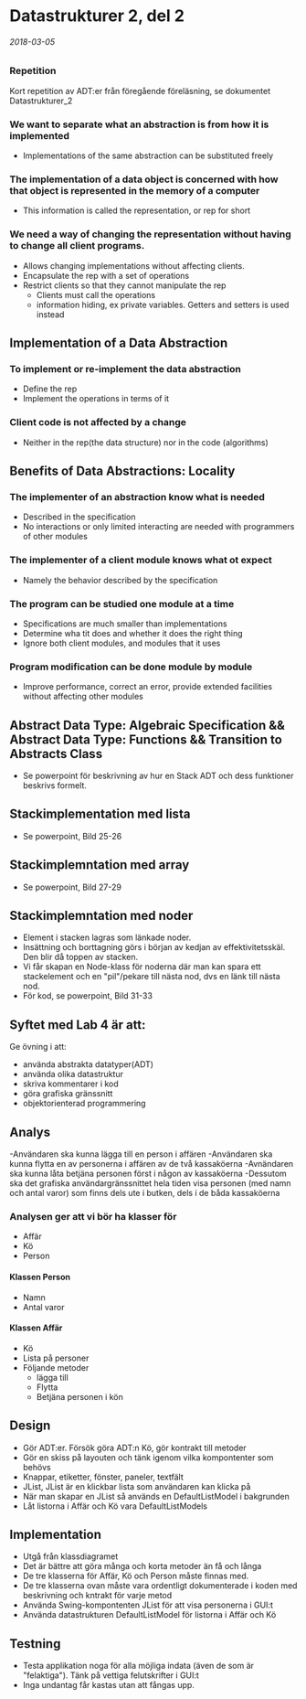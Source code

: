 # Datastrukturer 2, del 2
###### 2018-03-05

### Repetition
Kort repetition av ADT:er från föregående föreläsning, se dokumentet Datastrukturer_2

### We want to separate what an abstraction is from how it is implemented

- Implementations of the same abstraction can be substituted freely

### The implementation of a data object is concerned with how that object is represented in the memory of a computer

- This information is called the representation, or rep for short

### We need a way of changing the representation without having to change all client programs.

 - Allows changing implementations without affecting clients.
 - Encapsulate the rep with a set of operations
 - Restrict clients so that they cannot manipulate the rep
    - Clients must call the operations
    - information hiding, ex private variables. Getters and setters is used instead

## Implementation of a Data Abstraction
### To implement or re-implement the data abstraction
- Define the rep
- Implement the operations in terms of it

### Client code is not affected by a change
- Neither in the rep(the data structure) nor in the code (algorithms)

## Benefits of Data Abstractions: Locality

### The implementer of an abstraction know what is needed
- Described in the specification
- No interactions or only limited interacting are needed with programmers of other modules

### The implementer of a client module knows what ot expect
- Namely the behavior described by the specification

### The program can be studied one module at a time
- Specifications are much smaller than implementations
- Determine wha tit does and whether it does the right thing
- Ignore both client modules, and modules that it uses
### Program modification can be done module by module
- Improve performance, correct an error, provide extended facilities without affecting other modules


##  Abstract Data Type: Algebraic Specification &&  Abstract Data Type: Functions && Transition to Abstracts Class
- Se powerpoint för beskrivning av hur en Stack ADT och dess funktioner beskrivs formelt.

## Stackimplementation med lista
- Se powerpoint, Bild 25-26

## Stackimplemntation med array
- Se powerpoint, Bild 27-29

## Stackimplemntation med noder
- Element i stacken lagras som länkade noder.
- Insättning och borttagning görs i början av kedjan av effektivitetsskäl. Den blir då toppen av stacken.
- Vi får skapan en Node-klass för noderna där man kan spara ett stackelement och en "pil"/pekare till nästa nod, dvs en länk till nästa nod.
- För kod, se powerpoint, Bild 31-33

## Syftet med Lab 4 är att:
Ge övning i att:
- använda abstrakta datatyper(ADT)
- använda olika datastruktur
- skriva kommentarer i kod
- göra grafiska gränssnitt
- objektorienterad programmering

## Analys
-Användaren ska kunna lägga till en person i affären
-Användaren ska kunna flytta en av personerna i affären av de två kassaköerna
-Avnändaren ska kunna låta betjäna personen först i någon av kassaköerna
-Dessutom ska det grafiska användargränssnittet hela tiden visa personen (med namn och antal varor) som finns dels ute i butken, dels i de båda kassaköerna

### Analysen ger att vi bör ha klasser för
- Affär
- Kö
- Person

#### Klassen Person
- Namn
- Antal varor
#### Klassen Affär
- Kö
- Lista på personer
- Följande metoder
  - lägga till
  - Flytta
  - Betjäna personen i kön

## Design
- Gör ADT:er. Försök göra ADT:n Kö, gör kontrakt till metoder
- Gör en skiss på layouten och tänk igenom vilka kompontenter som behövs
- Knappar, etiketter, fönster, paneler, textfält
- JList, JList är en klickbar lista som användaren kan klicka på
- När man skapar en JList så används en DefaultListModel i bakgrunden
- Låt listorna i Affär och Kö vara DefaultListModels

## Implementation
- Utgå från klassdiagramet
- Det är bättre att göra många och korta metoder än få och långa
- De tre klasserna för Affär, Kö och Person måste finnas med.
- De tre klasserna ovan måste vara ordentligt dokumenterade i koden med beskrivning och kntrakt för varje metod
- Använda Swing-kompontenten JList för att visa personerna i GUI:t
- Använda datastrukturen DefaultListModel för listorna i Affär och Kö

## Testning
- Testa applikation noga för alla möjliga indata (även de som är "felaktiga"). Tänk på vettiga felutskrifter i GUI:t
- Inga undantag får kastas utan att fångas upp.

